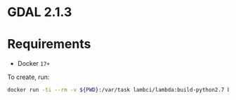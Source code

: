 # GDAL 2.1.3

# Requirements
- Docker `17+`

To create, run:

```bash
docker run -ti --rm -v ${PWD}:/var/task lambci/lambda:build-python2.7 bash ./build.sh
```

